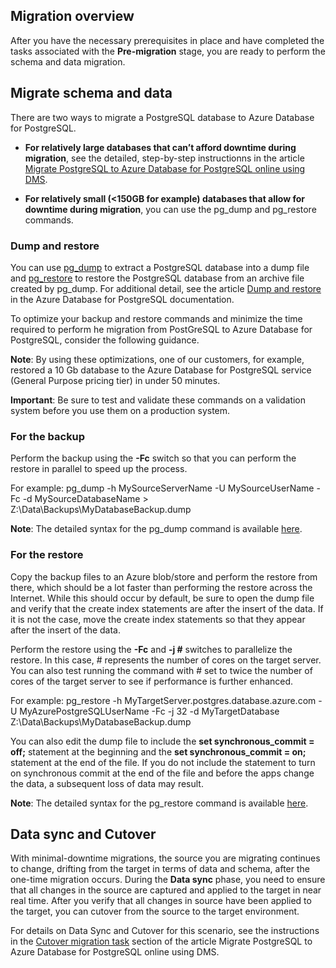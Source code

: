 ## Migration overview

After you have the necessary prerequisites in place and have completed the tasks associated with the **Pre-migration** stage, you are ready to perform the schema and data migration.

## Migrate schema and data

There are two ways to migrate a PostgreSQL database to Azure Database for PostgreSQL.

- **For relatively large databases that can’t afford downtime during migration**, see the detailed, step-by-step instructionns in the article [Migrate PostgreSQL to Azure Database for PostgreSQL online using DMS](https://datamigration.microsoft.com/scenario/postgresql-to-azurepostgresql).

- **For relatively small (<150GB for example) databases that allow for downtime during migration**, you can use the pg_dump and pg_restore commands.

### Dump and restore
You can use [pg_dump](https://www.postgresql.org/docs/9.6/static/app-pgdump.html) to extract a PostgreSQL database into a dump file and [pg_restore](https://www.postgresql.org/docs/9.6/static/app-pgrestore.html) to restore the PostgreSQL database from an archive file created by pg_dump. For additional detail, see the article [Dump and restore](https://docs.microsoft.com/en-us/azure/postgresql/howto-migrate-using-dump-and-restore) in the Azure Database for PostgreSQL documentation.

To optimize your backup and restore commands and minimize the time required to perform he migration from PostGreSQL to Azure Database for PostgreSQL, consider the following guidance.

**Note**: By using these optimizations, one of our customers, for example, restored a 10 Gb database to the Azure Database for PostgreSQL service (General Purpose pricing tier) in under 50 minutes.

**Important**: Be sure to test and validate these commands on a validation system before you use them on a production system.

### For the backup
Perform the backup using the **-Fc** switch so that you can perform the restore in parallel to speed up the process.

For example:
    pg_dump -h MySourceServerName -U MySourceUserName -Fc -d MySourceDatabaseName > Z:\Data\Backups\MyDatabaseBackup.dump

**Note**: The detailed syntax for the pg_dump command is available [here](https://www.postgresql.org/docs/9.6/static/app-pgdump.html).

### For the restore
Copy the backup files to an Azure blob/store and perform the restore from there, which should be a lot faster than performing the restore across the Internet. While this should occur by default, be sure to open the dump file and verify that the create index statements are after the insert of the data. If it is not the case, move the create index statements so that they appear after the insert of the data.

Perform the restore using the **-Fc** and **-j #** switches to parallelize the restore. In this case, # represents the number of cores on the target server. You can also test running the command with # set to twice the number of cores of the target server to see if performance is further enhanced.

For example:
    pg_restore -h MyTargetServer.postgres.database.azure.com -U MyAzurePostgreSQLUserName -Fc -j 32 -d MyTargetDatabase Z:\Data\Backups\MyDatabaseBackup.dump

You can also edit the dump file to include the **set synchronous_commit = off;** statement at the beginning and the **set synchronous_commit = on;** statement at the end of the file. If you do not include the statement to turn on synchronous commit at the end of the file and before the apps change the data, a subsequent loss of data may result.

**Note**: The detailed syntax for the pg_restore command is available [here](https://www.postgresql.org/docs/9.6/static/app-pgrestore.html).

## Data sync and Cutover

With minimal-downtime migrations, the source you are migrating continues to change, drifting from the target in terms of data and schema, after the one-time migration occurs. During the **Data sync** phase, you need to ensure that all changes in the source are captured and applied to the target in near real time. After you verify that all changes in source have been applied to the target, you can cutover from the source to the target environment.

For details on Data Sync and Cutover for this scenario, see the instructions in the [Cutover migration task](https://docs.microsoft.com/azure/dms/tutorial-postgresql-azure-postgresql-online#cutover-migration-task) section of the article Migrate PostgreSQL to Azure Database for PostgreSQL online using DMS.